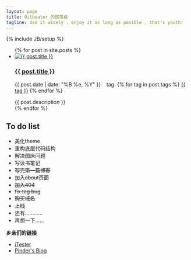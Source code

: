 ```yaml
---
layout: page
title: Oilbeater 的部落格
tagline: Use it wisely , enjoy it as long as posible , that's youth!
---
```

{% include JB/setup %}
<head>
  <link rel="stylesheet" href="/css/main.css" type="text/css" />
</head>
<body>
  <div class="main">
    <ul>
    {% for post in site.posts %}
        <li>
            <a href="{{ post.url }}">
              <img src="{{ post.img }}" alt="{{ post.title }}">
            </a>
            <div class="posts">
              <h3>
                <a href="{{ post.url }}">{{ post.title }}</a>
              </h3>
              <p>
                {{ post.date | date: "%B %e, %Y" }}
                  &nbsp &nbsptag:
                  {% for tag in post.tags %}
                   <a href="/tags.html#{{tag}}-ref">{{ tag }}</a>
                  {% endfor %}
              </p>
              <span class="description">{{ post.description }}</span>
            </div>
        </li>
    {% endfor %}
    </ul>
  </div>
  <div class="sidebar">
    <div class="to_do_list">
      <aside>
      <h2>
        To do list
      </h2>
      <ul>
        <li>美化theme</li>
        <li>重构底层代码结构</li>
        <li>解决图床问题</li>
        <li>写读书笔记</li>
        <li><s>写完第一篇博客</s></li>
        <li><s>加入about页面</s></li>
        <li><s>加入404</s></li>
        <li><s>fix tag bug</s></li>
        <li><s>购买域名</s></li>
        <li><s>上线</s></li>
        <li>还有…………</li>
        <li>再想一下……</li>
      </ul>
      </aside>
    </div>
    <div class="friendlink">
      <p><strong>乡亲们的链接</strong></p>
      <ul>
        <li>
          <a href="http://itester.com">iTester</a>
        </li>
        <li>
          <a href="http://pinderpeng.org">Pinder's Blog</a>
        </li>
      </ul>
    </div>
  </div>
</body>
